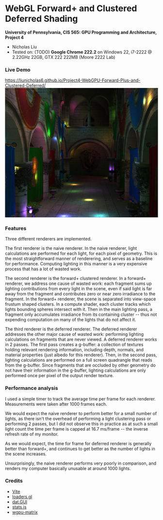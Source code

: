 WebGL Forward+ and Clustered Deferred Shading
======================

**University of Pennsylvania, CIS 565: GPU Programming and Architecture, Project 4**

* Nicholas Liu
* Tested on: (TODO) **Google Chrome 222.2** on
  Windows 22, i7-2222 @ 2.22GHz 22GB, GTX 222 222MB (Moore 2222 Lab)

### Live Demo
https://liunicholas6.github.io/Project4-WebGPU-Forward-Plus-and-Clustered-Deferred/
[![](img/thumb.png)](https://liunicholas6.github.io/Project4-WebGPU-Forward-Plus-and-Clustered-Deferred/)

### Features
Three different renderers are implemented.

The first renderer is the naive renderer. In the naive renderer, light calculations are performed for each light, for each pixel of geometry. This is the most straightforward manner of renderering, and serves as a baseline for  performance. Computing lighting in this manner is a very expensive process that has a lot of wasted work.

The second renderer is the forward+ clustered renderer. In a forward+ renderer, we address one cause of wasted work: each fragment sums up lighting contributions from every light in the scene, even if said light is far away from the fragment and contributes zero or near zero irradiance to the fragment. In the forward+ renderer, the scene is separated into view-space frustum shaped clusters. In a compute shader, each cluster tracks which lights bounding spheres intersect with it. Then in the main lighting pass, a fragment only accumulates irradiance from its containing cluster -- thus not expending computation on many of the lights that do not affect it.

The third renderer is the deferred renderer. The deferred renderer addresses the other major cause of wasted work: performing lighting calculations on fragments that are never viewed. A deferred renderer works in 2 passes. The first pass creates a g-buffer: a collection of textures holding relevant rendering information, including depth, normals, and material properties (just albedo for this renderer). Then, in the second pass, lighting calculations are performed on a full screen quadrangle that reads from the g-buffer. Since fragments that are occluded by other geometry do not have their information in the g-buffer, lighting calculations are only performed once per pixel of the output render texture.

### Performance analysis
I used a simple timer to track the average time per frame for each renderer. Measurements were taken after 1000 frames each.

We would expect the naive renderer to perform better for a small number of lights, as there isn't the overhead of performing a light clustering pass or performing 2 passes, but I did not observe this in practice as at such a small light count the time per frame is capped at 16.7 ms/frame -- the inverse refresh rate of my monitor.

As we would expect, the time for frame for deferred renderer is generally better than forward+, and continues to get better as the number of lights in the scene increases.

Unsurprisingly, the naive renderer performs very poorly in comparison, and renders my computer basically unusable at around 1000 lights.

### Credits

- [Vite](https://vitejs.dev/)
- [loaders.gl](https://loaders.gl/)
- [dat.GUI](https://github.com/dataarts/dat.gui)
- [stats.js](https://github.com/mrdoob/stats.js)
- [wgpu-matrix](https://github.com/greggman/wgpu-matrix)
